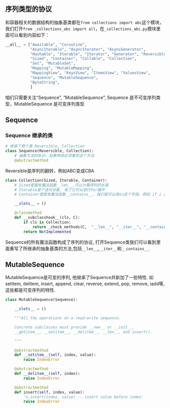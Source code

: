 ## 序列类型的协议
和容器相关的数据结构的抽象基类都在`from collections import abc`这个模块，我们打开`from _collections_abc import all`，在`_collections_abc.py`模块里面可以看到内容如下：
```python
__all__ = ["Awaitable", "Coroutine",
           "AsyncIterable", "AsyncIterator", "AsyncGenerator",
           "Hashable", "Iterable", "Iterator", "Generator", "Reversible",
           "Sized", "Container", "Callable", "Collection",
           "Set", "MutableSet",
           "Mapping", "MutableMapping",
           "MappingView", "KeysView", "ItemsView", "ValuesView",
           "Sequence", "MutableSequence",
           "ByteString",
           ]
```
咱们只需要关注“Sequence”, “MutableSequence”, Sequence 是不可变序列类型，MutableSequence 是可变序列类型

## Sequence
### Sequence 继承的类
```python
# 继承了两个类 Reversible, Collection
class Sequence(Reversible, Collection):
    # 抽象方法的标识，如果用他必须重写这个方法    
    @abstractmethod            
```
Reversible是序列的翻转，例如ABC变成CBA
```python
class Collection(Sized, Iterable, Container):   
    # Sized里面有魔法函数__len__,可以计算序列的长度
    # Iterable是个迭代对象, 有了它可以进行for循环
    # Container里面有魔法函数__contains__，我们就可以用in这个字段，例如 if i in list()   

    __slots__ = ()

    @classmethod
    def __subclasshook__(cls, C):
        if cls is Collection:
            return _check_methods(C,  "__len__", "__iter__", "__contains__")
        return NotImplemented
```
Sequence的所有魔法函数构成了序列的协议,	打开Sequence类我们可以看到里面重写了所继承的抽象基类的方法,包括`__len__`,`__iter__`和`__contains__`.

## MutableSequence
MutableSequence是可变的序列, 他继承了Sequence并新加了一些特性. 如
setitem, delitem, insert, append, clear, reverse, extend, pop, remove, iadd等, 这些都是可变序列的特性.
```python
class MutableSequence(Sequence):

    __slots__ = ()

    """All the operations on a read-write sequence.

    Concrete subclasses must provide __new__ or __init__,
    __getitem__, __setitem__, __delitem__, __len__, and insert().

    """

    @abstractmethod
    def __setitem__(self, index, value):
        raise IndexError

    @abstractmethod
    def __delitem__(self, index):
        raise IndexError

    @abstractmethod
    def insert(self, index, value):
        'S.insert(index, value) -- insert value before index'
        raise IndexError
```






